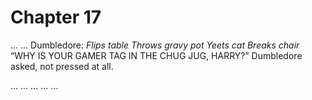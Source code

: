 # Chapter 17

... 
... 
Dumbledore: *Flips table*
*Throws gravy pot*
*Yeets cat*
*Breaks chair*
“WHY IS YOUR GAMER TAG IN THE CHUG JUG, HARRY?” Dumbledore asked, not pressed at all. 

...
...
...
...
...
